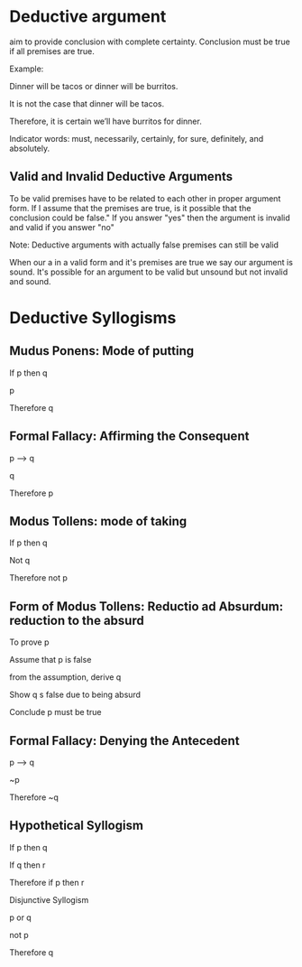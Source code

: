 # Deductive argument

aim to provide conclusion with complete certainty. Conclusion must be true if all premises are true. 

 
Example:

Dinner will be tacos or dinner will be burritos.

It is not the case that dinner will be tacos.

Therefore, it is certain we’ll have burritos for dinner.

 

Indicator words: must, necessarily, certainly, for sure, definitely, and absolutely.

 

## Valid and Invalid Deductive Arguments

To be valid premises have to be related to each other in proper argument form. If I assume that the premises are true, is it possible that the conclusion could be false." If you answer "yes" then the argument is invalid and valid if you answer "no"

 

Note: Deductive arguments with actually false premises can still be valid 

When our a in a valid form and it's premises are true we say our argument is sound. It's possible for an argument to be valid but unsound but not invalid and sound.

 

# Deductive Syllogisms

 

## Mudus Ponens: Mode of putting

If p then q

p

Therefore q

 

## Formal Fallacy: Affirming the Consequent

p --> q

q

Therefore p

 

## Modus Tollens: mode of taking

If p then q

Not q

Therefore not p

 

## Form of Modus Tollens: Reductio ad Absurdum: reduction to the absurd

To prove p

Assume that p is false

from the assumption, derive q

Show q s false due to being absurd

Conclude p must be true

 

## Formal Fallacy: Denying the Antecedent

p --> q

~p

Therefore ~q

 

## Hypothetical Syllogism

If p then q

If q then r

Therefore if p then r

 

Disjunctive Syllogism

p or q

not p

Therefore q
